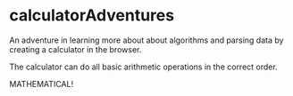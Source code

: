 calculatorAdventures
====================
An adventure in learning more about about algorithms and parsing data by creating a calculator in the browser.

The calculator can do all basic arithmetic operations in the correct order.

MATHEMATICAL!
